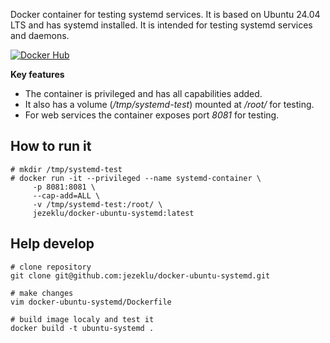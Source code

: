 
Docker container for testing systemd services. It is based on Ubuntu 24.04 LTS and has systemd installed. It is intended for testing systemd services and daemons.

[![Docker Hub](https://img.shields.io/badge/Docker%20Hub-jezeklu/docker--ubuntu--systemd-blue?logo=docker&style=flat)](https://hub.docker.com/r/jezeklu/docker-ubuntu-systemd)

**Key features**
* The container is privileged and has all capabilities added.
* It also has a volume (*/tmp/systemd-test*) mounted at */root/* for testing.
* For web services the container exposes port *8081* for testing.

## How to run it
```
# mkdir /tmp/systemd-test
# docker run -it --privileged --name systemd-container \
     -p 8081:8081 \
     --cap-add=ALL \
     -v /tmp/systemd-test:/root/ \
     jezeklu/docker-ubuntu-systemd:latest
```

## Help develop
```
# clone repository
git clone git@github.com:jezeklu/docker-ubuntu-systemd.git

# make changes
vim docker-ubuntu-systemd/Dockerfile

# build image localy and test it
docker build -t ubuntu-systemd .
```